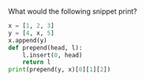 What would the following snippet print?

```python
x = [1, 2, 3]
y = [4, x, 5]
x.append(y)
def prepend(head, l):
    l.insert(0, head)
    return l
print(prepend(y, x)[0][1][2])
```

